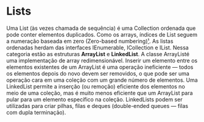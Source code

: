 # Lists
Uma List (às vezes chamada de sequência) é uma Collection ordenada que pode conter elementos duplicados. Como os arrays, índices de List seguem a numeração baseada em zero (Zero-based numbering)[¹](https://en.wikipedia.org/wiki/Zero-based_numbering). As listas ordenadas herdam das interfaces IEnumerable, ICollection e IList. Nessa categoria estão as estruturas **ArrayList** e **LinkedList**.  A classe ArrayListé uma implementação de array redimensionável. Inserir um elemento entre os elementos existentes de um ArrayList é uma operação ineficiente — todos os elementos depois do novo devem ser removidos, o que pode ser uma operação cara em uma coleção com um grande número de elementos. Uma LinkedList permite a inserção (ou remoção) eficiente dos elementos no meio de uma coleção, mas é muito menos eficiente que um ArrayList para pular para um elemento específico na coleção. LinkedLists podem ser utilizadas para criar pilhas, filas e deques (double-ended queues — filas com dupla terminação). 

